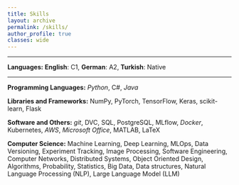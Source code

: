 ```yaml
---
title: Skills
layout: archive
permalink: /skills/
author_profile: true
classes: wide
---
```


---

**Languages:** **English**: C1, **German**: A2, **Turkish**: Native

---

**Programming Languages:** <i class="fab fa-python"> Python</i>, C#, <i class="fab fa-java"> Java</i>


**Libraries and Frameworks:** NumPy, PyTorch, TensorFlow, Keras, scikit-learn, Flask

**Software and Others:** <i class="fab fa-git"> git</i>, DVC, SQL, PostgreSQL, MLflow, <i class="fab fa-docker"> Docker</i>, Kubernetes, <i class="fab fa-aws"> AWS</i>, <i class="fab fa-microsoft"> Microsoft Office</i>, MATLAB, LaTeX

**Computer Science:** Machine Learning, Deep Learning, MLOps, Data Versioning, Experiment Tracking, Image Processing, Software Engineering, Computer Networks, Distributed Systems, Object Oriented Design, Algorithms, Probability, Statistics, Big Data, Data structures, Natural Language Processing (NLP), Large Language Model (LLM)